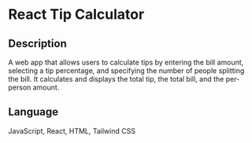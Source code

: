 # React Tip Calculator

## Description
A web app that allows users to calculate tips by entering the bill amount, selecting a tip percentage, and specifying the number of people splitting the bill. It calculates and displays the total tip, the total bill, and the per-person amount.

## Language
JavaScript, React, HTML, Tailwind CSS
